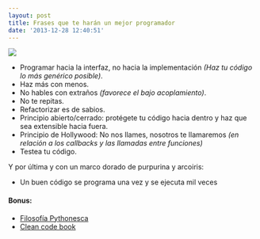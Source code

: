```yaml
---
layout: post
title: Frases que te harán un mejor programador
date: '2013-12-28 12:40:51'
---
```


![](/images/frases-que-te-harán-un-mejor-programador/geeks-vs-nerdsgeek.jpeg)

* Programar hacia la interfaz, no hacia la implementación *(Haz tu código lo más genérico posible)*.
* Haz más con menos.
* No hables con extraños *(favorece el bajo acoplamiento)*.
* No te repitas.
* Refactorizar es de sabios.
* Principio abierto/cerrado: protégete tu código hacia dentro y haz que sea extensible hacia fuera.
* Principio de Hollywood: No nos llames, nosotros te llamaremos *(en relación a los callbacks y las llamadas entre funciones)*
* Testea tu código.

Y por última y con un marco dorado de purpurina y arcoiris:

* Un buen código se programa una vez y se ejecuta mil veces

#### Bonus:

* [Filosofía Pythonesca](https://es.wikipedia.org/wiki/Python#Filosof.C3.ADa)
* [Clean code book](http://www.amazon.es/Clean-Code-Handbook-Software-Craftsmanship/dp/0132350882)
